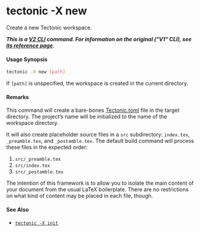 # tectonic -X new

Create a new Tectonic workspace.

**_This is a [V2 CLI][v2cli-ref] command. For information on the original ("V1"
CLI), see [its reference page][v1cli-ref]._**

[v2cli-ref]: ../ref/v2cli.md
[v1cli-ref]: ../ref/v1cli.md

#### Usage Synopsis

```sh
tectonic -X new [path]
```

If `[path]` is unspecified, the workspace is created in the current directory.

#### Remarks

This command will create a bare-bones [Tectonic.toml][tectonic-toml] file in the
target directory. The project’s name will be initialized to the name of the
workspace directory.

[tectonic-toml]: ../ref/tectonic-toml.md

It will also create placeholder source files in a `src` subdirectory:
`index.tex`, `_preamble.tex`, and `_postamble.tex`. The default build command
will process these files in the expected order:

1. `src/_preamble.tex`
2. `src/index.tex`
3. `src/_postamble.tex`

The intention of this framework is to allow you to isolate the main content of
your document from the usual LaTeX boilerplate. There are no restrictions on
what kind of content may be placed in each file, though.

#### See Also

- [`tectonic -X init`](./init.md)
